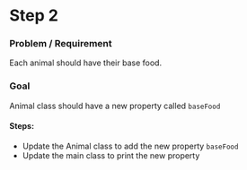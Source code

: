 # Step 2

### Problem / Requirement 
Each animal should have their base food.
### Goal
Animal class should have a new property called `baseFood`

#### Steps:
- Update the Animal class to add the new property `baseFood`
- Update the main class to print the new property
